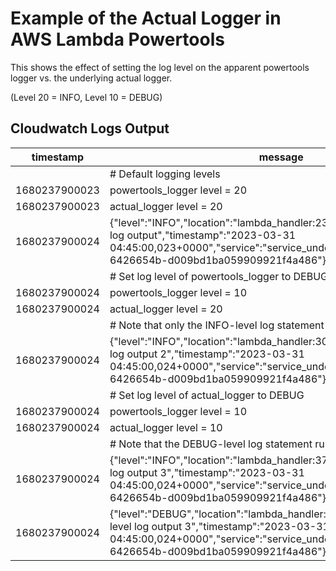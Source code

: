 # Example of the Actual Logger in AWS Lambda Powertools
 
This shows the effect of setting the log level on the apparent 
powertools logger vs. the underlying actual logger. 

(Level 20 = INFO, Level 10 = DEBUG)

## Cloudwatch Logs Output
| timestamp     | message                                                                                                                                                                                                              |
|---------------|----------------------------------------------------------------------------------------------------------------------------------------------------------------------------------------------------------------------|
|               | # Default logging levels                                                                                                                                                                                             |
| 1680237900023 | powertools_logger level = 20                                                                                                                                                                                         |
| 1680237900023 | actual_logger level = 20                                                                                                                                                                                             |
| 1680237900024 | {"level":"INFO","location":"lambda_handler:23","message":"info-level log output","timestamp":"2023-03-31 04:45:00,023+0000","service":"service_undefined","xray_trace_id":"1-6426654b-d009bd1ba059909921f4a486"}     |
|               | # Set log level of powertools_logger to DEBUG                                                                                                                                                                        |
| 1680237900024 | powertools_logger level = 10                                                                                                                                                                                         |
| 1680237900024 | actual_logger level = 20                                                                                                                                                                                             |
|               | # Note that only the INFO-level log statement runs                                                                                                                                                                   |
| 1680237900024 | {"level":"INFO","location":"lambda_handler:30","message":"info-level log output 2","timestamp":"2023-03-31 04:45:00,024+0000","service":"service_undefined","xray_trace_id":"1-6426654b-d009bd1ba059909921f4a486"}   |
|               | # Set log level of actual_logger to DEBUG                                                                                                                                                                            |
| 1680237900024 | powertools_logger level = 10                                                                                                                                                                                         |
| 1680237900024 | actual_logger level = 10                                                                                                                                                                                             |
|               | # Note that the DEBUG-level log statement runs as well                                                                                                                                                               |
| 1680237900024 | {"level":"INFO","location":"lambda_handler:37","message":"info-level log output 3","timestamp":"2023-03-31 04:45:00,024+0000","service":"service_undefined","xray_trace_id":"1-6426654b-d009bd1ba059909921f4a486"}   |
| 1680237900024 | {"level":"DEBUG","location":"lambda_handler:38","message":"debug-level log output 3","timestamp":"2023-03-31 04:45:00,024+0000","service":"service_undefined","xray_trace_id":"1-6426654b-d009bd1ba059909921f4a486"} |
